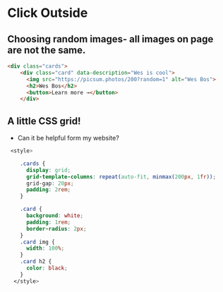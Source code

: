 # Click Outside
## Choosing random images- all images on page are not the same. 
```html
<div class="cards">
    <div class="card" data-description="Wes is cool">
      <img src="https://picsum.photos/200?random=1" alt="Wes Bos">
      <h2>Wes Bos</h2>
      <button>Learn more →</button>
    </div>
```
## A little CSS grid!
- Can it be helpful form my website? 
```css
 <style>

    .cards {
      display: grid;
      grid-template-columns: repeat(auto-fit, minmax(200px, 1fr));
      grid-gap: 20px; 
      padding: 2rem; 
    }

    .card {
      background: white;
      padding: 1rem; 
      border-radius: 2px;
    }
    .card img {
      width: 100%;
    }
    .card h2 {
      color: black;
    }
  </style>
  ```